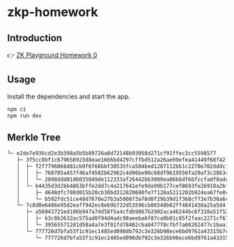 zkp-homework
===

## Introduction

👉 [ZK Playground Homework 0](https://hackmd.io/@ChiHaoLu/ZKPlayground-HW0)

## Usage

Install the dependencies and start the app.

```BASH
npm ci
npm run dev
```

## Merkle Tree

```BASH
└─ e2de7e936cd2e3b398a5b5b89726a8d72148b93050d271cf91ffec3cc5598577
   ├─ 3f5cc8bf1c679658923d8eae1666bd4297cffbd512a26ae69efea41449f68f42
   │  ├─ f2f7796066d81cb9f6f66bbf30535fca504bed1287112bb1c2270e702dddc1c2
   │  │  ├─ 760785a457f46af4582b62962c4d96be98c68df9619556fa20af3c286343bf81
   │  │  └─ 2098ddd01d6035049de112333af26442bb3009ea06b6df66fccfadf8adee9914
   │  └─ b4435d3d2bb4863bffe2dd7c4a217641efe9da99b177cef8693fe26910a2bf04
   │     ├─ 4648dfc788d015b20cb30bd312820680fe7f126a5211202b924ea67fe8cc3cfe
   │     └─ b592fdc51ce49d7670e27b3a500873a78d0f29b39d1f368cf73e7b38a6c206d7
   └─ 7c8d8e6486e95d2eaff942ec8eb9b732d53596cb06548b62ff4841438a25a5d4
      ├─ a56943721ed106b947a7dd58f5a4cfdb9867b2902aca46244bc6f328a51f5266
      │  ├─ b3c8b2632ac575ad8f94d4adc98aeeba6f87ca0b01c85f2faac2271cf67787ca
      │  └─ 395655712d1d58a4a7e3f01fd78482cba8477f8cfbf7a08202477c1baa15a335
      └─ 777726d7bfa53f1c91ec1485ed098db792c3e326b98ece6bd9761a43315b7cf3
         └─ 777726d7bfa53f1c91ec1485ed098db792c3e326b98ece6bd9761a43315b7cf3
```

